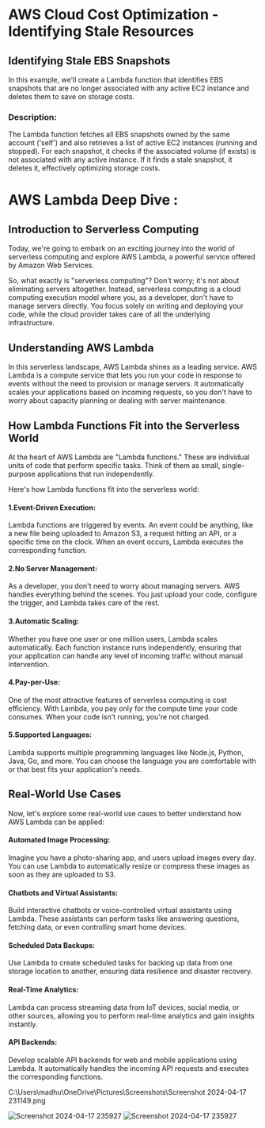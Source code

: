 # AWS Cloud Cost Optimization - Identifying Stale Resources

## Identifying Stale EBS Snapshots

In this example, we'll create a Lambda function that identifies EBS snapshots that are no longer associated with any active EC2 instance and deletes them to save on storage costs.

### Description:

The Lambda function fetches all EBS snapshots owned by the same account ('self') and also retrieves a list of active EC2 instances (running and stopped). For each snapshot, it checks if the associated volume (if exists) is not associated with any active instance. If it finds a stale snapshot, it deletes it, effectively optimizing storage costs.

# AWS Lambda Deep Dive :
## Introduction to Serverless Computing
Today, we're going to embark on an exciting journey into the world of serverless computing and explore AWS Lambda, a powerful service offered by Amazon Web Services.

So, what exactly is "serverless computing"? Don't worry; it's not about eliminating servers altogether. Instead, serverless computing is a cloud computing execution model where you, as a developer, don't have to manage servers directly. You focus solely on writing and deploying your code, while the cloud provider takes care of all the underlying infrastructure.

## Understanding AWS Lambda
In this serverless landscape, AWS Lambda shines as a leading service. AWS Lambda is a compute service that lets you run your code in response to events without the need to provision or manage servers. It automatically scales your applications based on incoming requests, so you don't have to worry about capacity planning or dealing with server maintenance.

## How Lambda Functions Fit into the Serverless World
At the heart of AWS Lambda are "Lambda functions." These are individual units of code that perform specific tasks. Think of them as small, single-purpose applications that run independently.

Here's how Lambda functions fit into the serverless world:

#### 1.Event-Driven Execution:
Lambda functions are triggered by events. An event could be anything, like a new file being uploaded to Amazon S3, a request hitting an API, or a specific time on the clock. When an event occurs, Lambda executes the corresponding function.

#### 2.No Server Management: 
As a developer, you don't need to worry about managing servers. AWS handles everything behind the scenes. You just upload your code, configure the trigger, and Lambda takes care of the rest.

#### 3.Automatic Scaling:
Whether you have one user or one million users, Lambda scales automatically. Each function instance runs independently, ensuring that your application can handle any level of incoming traffic without manual intervention.

#### 4.Pay-per-Use: 
One of the most attractive features of serverless computing is cost efficiency. With Lambda, you pay only for the compute time your code consumes. When your code isn't running, you're not charged.

#### 5.Supported Languages:
Lambda supports multiple programming languages like Node.js, Python, Java, Go, and more. You can choose the language you are comfortable with or that best fits your application's needs.

## Real-World Use Cases
Now, let's explore some real-world use cases to better understand how AWS Lambda can be applied:

#### Automated Image Processing: 
Imagine you have a photo-sharing app, and users upload images every day. You can use Lambda to automatically resize or compress these images as soon as they are uploaded to S3.

#### Chatbots and Virtual Assistants: 
Build interactive chatbots or voice-controlled virtual assistants using Lambda. These assistants can perform tasks like answering questions, fetching data, or even controlling smart home devices.

#### Scheduled Data Backups:
Use Lambda to create scheduled tasks for backing up data from one storage location to another, ensuring data resilience and disaster recovery.

#### Real-Time Analytics:
Lambda can process streaming data from IoT devices, social media, or other sources, allowing you to perform real-time analytics and gain insights instantly.

#### API Backends:
Develop scalable API backends for web and mobile applications using Lambda. It automatically handles the incoming API requests and executes the corresponding functions.

C:\Users\madhu\OneDrive\Pictures\Screenshots\Screenshot 2024-04-17 231149.png


[](url)
![Screenshot 2024-04-17 235927](https://github.com/madhu123-4/Cloud-Cost-OptimizatioN/assets/141031359/a67a3adc-8f26-4e02-966d-8ac13242d8c5)
![Screenshot 2024-04-17 235927](https://github.com/madhu123-4/Cloud-Cost-OptimizatioN/assets/141031359/24ec8c36-b206-46f3-915a-3499f2c32f49)
